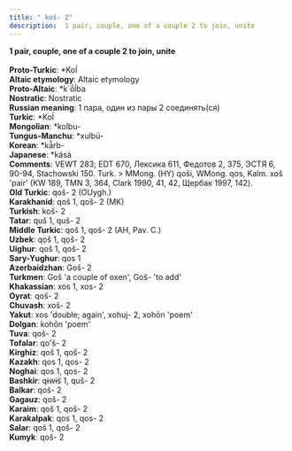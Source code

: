 ```yaml
---
title: " koš- 2"
description:  1 pair, couple, one of a couple 2 to join, unite
---
```

<p data-pagefind-weight="0.5">
<strong> 1 pair, couple, one of a couple 2 to join, unite</strong><br><br>
<strong>Proto-Turkic</strong>:  *Koĺ<br>
<strong>Altaic etymology</strong>:  Altaic etymology<br>
<strong> Proto-Altaic</strong>:  *k`ŏ́ĺba<br>
<strong>Nostratic</strong>:  Nostratic<br>
<strong>Russian meaning</strong>:  1 пара, один из пары 2 соединять(ся)<br>
<strong>Turkic</strong>:  *Koĺ<br>
<strong>Mongolian</strong>:  *kolbu-<br>
<strong>Tungus-Manchu</strong>:  *xulbü-<br>
<strong>Korean</strong>:  *kā̆rb-<br>
<strong>Japanese</strong>:  *kásá<br>
<strong>Comments</strong>:  VEWT 283; EDT 670, Лексика 611, Федотов 2, 375, ЭСТЯ 6, 90-94, Stachowski 150. Turk. > MMong. (HY) qoši, WMong. qos, Kalm. xoš 'pair' (KW 189, TMN 3, 364, Clark 1980, 41, 42, Щербак 1997, 142).<br>
<strong>Old Turkic</strong>:  qoš- 2 (OUygh.)<br>
<strong>Karakhanid</strong>:  qoš 1, qoš- 2 (MK)<br>
<strong>Turkish</strong>:  koš- 2<br>
<strong>Tatar</strong>:  quš 1, quš- 2<br>
<strong>Middle Turkic</strong>:  qoš 1, qoš- 2 (AH, Pav. C.)<br>
<strong>Uzbek</strong>:  qọš 1, qọš- 2<br>
<strong>Uighur</strong>:  qoš 1, qoš- 2<br>
<strong>Sary-Yughur</strong>:  qos 1<br>
<strong>Azerbaidzhan</strong>:  Goš- 2<br>
<strong>Turkmen</strong>:  Goš 'a couple of oxen', Goš- 'to add'<br>
<strong>Khakassian</strong>:  xos 1, xos- 2<br>
<strong>Oyrat</strong>:  qoš- 2<br>
<strong>Chuvash</strong>:  xoš- 2<br>
<strong>Yakut</strong>:  xos 'double; again', xohuj- 2, xohōn 'poem'<br>
<strong>Dolgan</strong>:  kohōn 'poem'<br>
<strong>Tuva</strong>:  qoš- 2<br>
<strong>Tofalar</strong>:  qo'š- 2<br>
<strong>Kirghiz</strong>:  qoš 1, qoš- 2<br>
<strong>Kazakh</strong>:  qos 1, qos- 2<br>
<strong>Noghai</strong>:  qos 1, qos- 2<br>
<strong>Bashkir</strong>:  qɨwɨš 1, quš- 2<br>
<strong>Balkar</strong>:  qoš- 2<br>
<strong>Gagauz</strong>:  qoš- 2<br>
<strong>Karaim</strong>:  qoš 1, qoš- 2<br>
<strong>Karakalpak</strong>:  qos 1, qos- 2<br>
<strong>Salar</strong>:  qoš 1, qoš- 2<br>
<strong>Kumyk</strong>:  qoš- 2<br>

</p>
